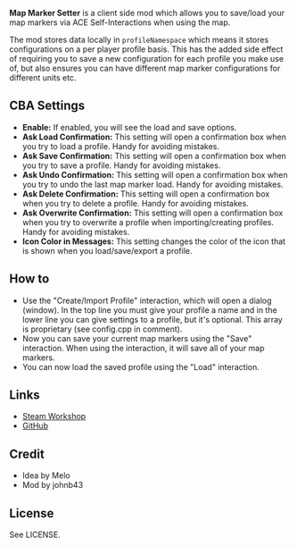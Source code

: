 **Map Marker Setter** is a client side mod which allows you to save/load your map markers via ACE Self-Interactions when using the map.

The mod stores data locally in `profileNamespace` which means it stores configurations on a per player profile basis. This has the added side effect of requiring you to save a new configuration for each profile you make use of, but also ensures you can have different map marker configurations for different units etc.

<h2>CBA Settings</h2>

* **Enable:** If enabled, you will see the load and save options.
* **Ask Load Confirmation:** This setting will open a confirmation box when you try to load a profile. Handy for avoiding mistakes.
* **Ask Save Confirmation:** This setting will open a confirmation box when you try to save a profile. Handy for avoiding mistakes.
* **Ask Undo Confirmation:** This setting will open a confirmation box when you try to undo the last map marker load. Handy for avoiding mistakes.
* **Ask Delete Confirmation:** This setting will open a confirmation box when you try to delete a profile. Handy for avoiding mistakes.
* **Ask Overwrite Confirmation:** This setting will open a confirmation box when you try to overwrite a profile when importing/creating profiles. Handy for avoiding mistakes.
* **Icon Color in Messages:** This setting changes the color of the icon that is shown when you load/save/export a profile.

<h2>How to</h2>

* Use the "Create/Import Profile" interaction, which will open a dialog (window). In the top line you must give your profile a name and in the lower line you can give settings to a profile, but it's optional. This array is proprietary (see config.cpp in comment).
* Now you can save your current map markers using the "Save" interaction. When using the interaction, it will save all of your map markers.
* You can now load the saved profile using the "Load" interaction.
    
<h2>Links</h2>

* [Steam Workshop]()
* [GitHub](https://github.com/johnb432/Map-Marker-Setter)

<h2>Credit</h2>

* Idea by Melo
* Mod by johnb43

<h2>License</h2>

See LICENSE.
